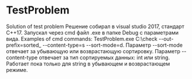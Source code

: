 # TestProblem
Solution of test problem
Решение собирал в visual studio 2017, стандарт С++17. 
Запускал через cmd файл .exe в папке Debug с параметрами вида.
Examples of cmd commands:
			TestProblem.exe C:\check --out-prefix=sorted_ --content-type=s --sort-mode=d.
Параметр --sort-mode отвечает за убывающую или возврастающую сортировку.
Параметр --content-type отвечает за тип сортируемых данных: int или string. 
Работает пока только для string в убывающем и возврастающем режиме. 
